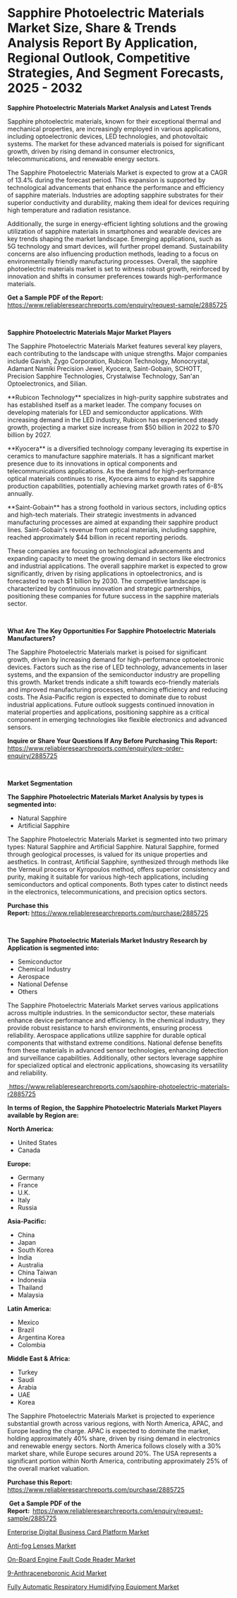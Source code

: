 <p><h1>Sapphire Photoelectric Materials Market Size, Share & Trends Analysis Report By Application, Regional Outlook, Competitive Strategies, And Segment Forecasts, 2025 - 2032</h1></p><p><strong>Sapphire Photoelectric Materials Market Analysis and Latest Trends</strong></p>
<p><p>Sapphire photoelectric materials, known for their exceptional thermal and mechanical properties, are increasingly employed in various applications, including optoelectronic devices, LED technologies, and photovoltaic systems. The market for these advanced materials is poised for significant growth, driven by rising demand in consumer electronics, telecommunications, and renewable energy sectors. </p><p>The Sapphire Photoelectric Materials Market is expected to grow at a CAGR of 13.4% during the forecast period. This expansion is supported by technological advancements that enhance the performance and efficiency of sapphire materials. Industries are adopting sapphire substrates for their superior conductivity and durability, making them ideal for devices requiring high temperature and radiation resistance. </p><p>Additionally, the surge in energy-efficient lighting solutions and the growing utilization of sapphire materials in smartphones and wearable devices are key trends shaping the market landscape. Emerging applications, such as 5G technology and smart devices, will further propel demand. Sustainability concerns are also influencing production methods, leading to a focus on environmentally friendly manufacturing processes. Overall, the sapphire photoelectric materials market is set to witness robust growth, reinforced by innovation and shifts in consumer preferences towards high-performance materials.</p></p>
<p><strong>Get a Sample PDF of the Report:&nbsp;</strong> <a href="https://www.reliableresearchreports.com/enquiry/request-sample/2885725?utm_campaign=113&utm_medium=2&utm_source=Github&utm_content=ia&utm_term=13032025&utm_id=sapphire-photoelectric-materials">https://www.reliableresearchreports.com/enquiry/request-sample/2885725</a></p>
<p>&nbsp;</p>
<p><strong>Sapphire Photoelectric Materials Major Market Players</strong></p>
<p><p>The Sapphire Photoelectric Materials Market features several key players, each contributing to the landscape with unique strengths. Major companies include Gavish, Zygo Corporation, Rubicon Technology, Monocrystal, Adamant Namiki Precision Jewel, Kyocera, Saint-Gobain, SCHOTT, Precision Sapphire Technologies, Crystalwise Technology, San'an Optoelectronics, and Silian.</p><p>**Rubicon Technology** specializes in high-purity sapphire substrates and has established itself as a market leader. The company focuses on developing materials for LED and semiconductor applications. With increasing demand in the LED industry, Rubicon has experienced steady growth, projecting a market size increase from $50 billion in 2022 to $70 billion by 2027.</p><p>**Kyocera** is a diversified technology company leveraging its expertise in ceramics to manufacture sapphire materials. It has a significant market presence due to its innovations in optical components and telecommunications applications. As the demand for high-performance optical materials continues to rise, Kyocera aims to expand its sapphire production capabilities, potentially achieving market growth rates of 6-8% annually.</p><p>**Saint-Gobain** has a strong foothold in various sectors, including optics and high-tech materials. Their strategic investments in advanced manufacturing processes are aimed at expanding their sapphire product lines. Saint-Gobain's revenue from optical materials, including sapphire, reached approximately $44 billion in recent reporting periods.</p><p>These companies are focusing on technological advancements and expanding capacity to meet the growing demand in sectors like electronics and industrial applications. The overall sapphire market is expected to grow significantly, driven by rising applications in optoelectronics, and is forecasted to reach $1 billion by 2030. The competitive landscape is characterized by continuous innovation and strategic partnerships, positioning these companies for future success in the sapphire materials sector.</p></p>
<p>&nbsp;</p>
<p><strong>What Are The Key Opportunities For Sapphire Photoelectric Materials Manufacturers?</strong></p>
<p><p>The Sapphire Photoelectric Materials market is poised for significant growth, driven by increasing demand for high-performance optoelectronic devices. Factors such as the rise of LED technology, advancements in laser systems, and the expansion of the semiconductor industry are propelling this growth. Market trends indicate a shift towards eco-friendly materials and improved manufacturing processes, enhancing efficiency and reducing costs. The Asia-Pacific region is expected to dominate due to robust industrial applications. Future outlook suggests continued innovation in material properties and applications, positioning sapphire as a critical component in emerging technologies like flexible electronics and advanced sensors.</p></p>
<p><strong>Inquire or Share Your Questions If Any Before Purchasing This Report:</strong> <a href="https://www.reliableresearchreports.com/enquiry/pre-order-enquiry/2885725?utm_campaign=113&utm_medium=2&utm_source=Github&utm_content=ia&utm_term=13032025&utm_id=sapphire-photoelectric-materials">https://www.reliableresearchreports.com/enquiry/pre-order-enquiry/2885725</a></p>
<p>&nbsp;</p>
<p><strong>Market Segmentation</strong></p>
<p><strong>The Sapphire Photoelectric Materials Market Analysis by types is segmented into:</strong></p>
<p><ul><li>Natural Sapphire</li><li>Artificial Sapphire</li></ul></p>
<p><p>The Sapphire Photoelectric Materials Market is segmented into two primary types: Natural Sapphire and Artificial Sapphire. Natural Sapphire, formed through geological processes, is valued for its unique properties and aesthetics. In contrast, Artificial Sapphire, synthesized through methods like the Verneuil process or Kyropoulos method, offers superior consistency and purity, making it suitable for various high-tech applications, including semiconductors and optical components. Both types cater to distinct needs in the electronics, telecommunications, and precision optics sectors.</p></p>
<p><strong>Purchase this Report:&nbsp;</strong><a href="https://www.reliableresearchreports.com/purchase/2885725?utm_campaign=113&utm_medium=2&utm_source=Github&utm_content=ia&utm_term=13032025&utm_id=sapphire-photoelectric-materials">https://www.reliableresearchreports.com/purchase/2885725</a></p>
<p>&nbsp;</p>
<p><strong>The Sapphire Photoelectric Materials Market Industry Research by Application is segmented into:</strong></p>
<p><ul><li>Semiconductor</li><li>Chemical Industry</li><li>Aerospace</li><li>National Defense</li><li>Others</li></ul></p>
<p><p>The Sapphire Photoelectric Materials Market serves various applications across multiple industries. In the semiconductor sector, these materials enhance device performance and efficiency. In the chemical industry, they provide robust resistance to harsh environments, ensuring process reliability. Aerospace applications utilize sapphire for durable optical components that withstand extreme conditions. National defense benefits from these materials in advanced sensor technologies, enhancing detection and surveillance capabilities. Additionally, other sectors leverage sapphire for specialized optical and electronic applications, showcasing its versatility and reliability.</p></p>
<p><a href="https://www.reliableresearchreports.com/sapphire-photoelectric-materials-r2885725?utm_campaign=113&utm_medium=2&utm_source=Github&utm_content=ia&utm_term=13032025&utm_id=sapphire-photoelectric-materials">&nbsp;https://www.reliableresearchreports.com/sapphire-photoelectric-materials-r2885725</a></p>
<p><strong>In terms of Region, the Sapphire Photoelectric Materials Market Players available by Region are:</strong></p>
<p>
    <p> <strong> North America: </strong>
        <ul>
            <li>United States</li>
            <li>Canada</li>
        </ul>
        </p> 
    <p> <strong> Europe: </strong>
        <ul>
            <li>Germany</li>
            <li>France</li>
            <li>U.K.</li>
            <li>Italy</li>
            <li>Russia</li>
        </ul>
        </p> 
    <p> <strong> Asia-Pacific: </strong>
        <ul>
            <li>China</li>
            <li>Japan</li>
            <li>South Korea</li>
            <li>India</li>
            <li>Australia</li>
            <li>China Taiwan</li>
            <li>Indonesia</li>
            <li>Thailand</li>
            <li>Malaysia</li>
        </ul>
        </p> 
    <p> <strong> Latin America: </strong>
        <ul>
            <li>Mexico</li>
            <li>Brazil</li>
            <li>Argentina Korea</li>
            <li>Colombia</li>
        </ul>
        </p> 
    <p> <strong> Middle East & Africa: </strong>
        <ul>
            <li>Turkey</li>
            <li>Saudi</li>
            <li>Arabia</li>
            <li>UAE</li>
            <li>Korea</li>
        </ul>
    </p>
    </p>
<p><p>The Sapphire Photoelectric Materials Market is projected to experience substantial growth across various regions, with North America, APAC, and Europe leading the charge. APAC is expected to dominate the market, holding approximately 40% share, driven by rising demand in electronics and renewable energy sectors. North America follows closely with a 30% market share, while Europe secures around 20%. The USA represents a significant portion within North America, contributing approximately 25% of the overall market valuation.</p></p>
<p><strong>Purchase this Report: </strong><a href="https://www.reliableresearchreports.com/purchase/2885725?utm_campaign=113&utm_medium=2&utm_source=Github&utm_content=ia&utm_term=13032025&utm_id=sapphire-photoelectric-materials">https://www.reliableresearchreports.com/purchase/2885725</a></p>
<p>&nbsp;<strong>Get a Sample PDF of the Report:&nbsp;&nbsp;</strong><a href="https://www.reliableresearchreports.com/enquiry/request-sample/2885725?utm_campaign=113&utm_medium=2&utm_source=Github&utm_content=ia&utm_term=13032025&utm_id=sapphire-photoelectric-materials">https://www.reliableresearchreports.com/enquiry/request-sample/2885725</a></p>
<p><strong></strong></p>
<p><p><a href="https://github.com/duzcupetriv/Market-Research-Report-List-1/blob/main/enterprise-digital-business-card-platform-market.md?utm_campaign=113&utm_medium=2&utm_source=Github&utm_content=ia&utm_term=13032025&utm_id=sapphire-photoelectric-materials">Enterprise Digital Business Card Platform Market</a></p><p><a href="https://github.com/rreynagjysma65/Market-Research-Report-List-1/blob/main/anti-fog-lenses-market.md?utm_campaign=113&utm_medium=2&utm_source=Github&utm_content=ia&utm_term=13032025&utm_id=sapphire-photoelectric-materials">Anti-fog Lenses Market</a></p><p><a href="https://github.com/dibesnayee/Market-Research-Report-List-1/blob/main/on-board-engine-fault-code-reader-market.md?utm_campaign=113&utm_medium=2&utm_source=Github&utm_content=ia&utm_term=13032025&utm_id=sapphire-photoelectric-materials">On-Board Engine Fault Code Reader Market</a></p><p><a href="https://github.com/abexjeliti/Market-Research-Report-List-1/blob/main/9-anthraceneboronic-acid-market.md?utm_campaign=113&utm_medium=2&utm_source=Github&utm_content=ia&utm_term=13032025&utm_id=sapphire-photoelectric-materials">9-Anthraceneboronic Acid Market</a></p><p><a href="https://github.com/vassihucz/Market-Research-Report-List-1/blob/main/fully-automatic-respiratory-humidifying-equipment-market.md?utm_campaign=113&utm_medium=2&utm_source=Github&utm_content=ia&utm_term=13032025&utm_id=sapphire-photoelectric-materials">Fully Automatic Respiratory Humidifying Equipment Market</a></p></p>